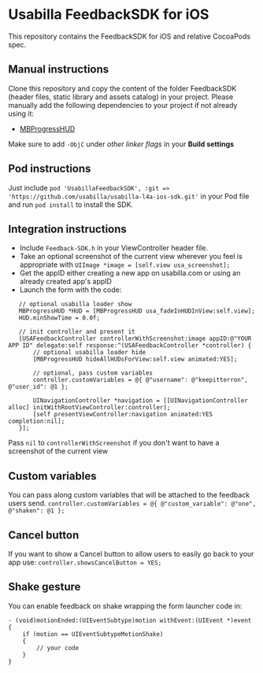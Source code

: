 # Usabilla FeedbackSDK for iOS
This repository contains the FeedbackSDK for iOS and relative CocoaPods spec.

## Manual instructions
Clone this repository and copy the content of the folder FeedbackSDK (header files, static library and assets catalog) in your project.
Please manually add the following dependencies to your project if not already using it:
 - [MBProgressHUD](https://github.com/jdg/MBProgressHUD)

Make sure to add `-ObjC` under *other linker flags* in your **Build settings**

## Pod instructions
Just include `pod 'UsabillaFeedbackSDK', :git => 'https://github.com/usabilla/usabilla-l4a-ios-sdk.git'` in your Pod file and run `pod install` to install the SDK.

## Integration instructions
 - Include `Feedback-SDK.h` in your ViewController header file.
 - Take an optional screenshot of the current view wherever you feel is appropriate with `UIImage *image = [self.view usa_screenshot];`
 - Get the appID either creating a new app on usabilla.com or using an already created app's appID
 - Launch the form with the code:

 ```
    // optional usabilla loader show
    MBProgressHUD *HUD = [MBProgressHUD usa_fadeInHUDInView:self.view];
    HUD.minShowTime = 0.0f;

    // init controller and present it
    [USAFeedbackController controllerWithScreenshot:image appID:@"YOUR APP ID" delegate:self response:^(USAFeedbackController *controller) {
        // optional usabilla loader hide
        [MBProgressHUD hideAllHUDsForView:self.view animated:YES];

        // optional, pass custom variables
        controller.customVariables = @{ @"username": @"keepitterron", @"user_id": @1 };
        
        UINavigationController *navigation = [[UINavigationController alloc] initWithRootViewController:controller];
        [self presentViewController:navigation animated:YES completion:nil];
    }];
```

Pass `nil` to `controllerWithScreenshot` if you don't want to have a screenshot of the current view

## Custom variables
You can pass along custom variables that will be attached to the feedback users send.
`controller.customVariables = @{ @"custom_variable": @"one", @"shaken": @1 };`

## Cancel button
If you want to show a Cancel button to allow users to easily go back to your app use:
`controller.showsCancelButton = YES;`

## Shake gesture
You can enable feedback on shake wrapping the form launcher code in:

```
- (void)motionEnded:(UIEventSubtype)motion withEvent:(UIEvent *)event {
    if (motion == UIEventSubtypeMotionShake)
    {
        // your code
    }
}
```